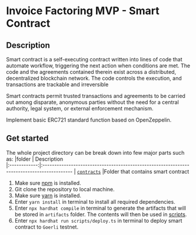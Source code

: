 # Invoice Factoring MVP - Smart Contract

## Description

Smart contract is a self-executing contract written into lines of code that automate workflow, triggering the next action when conditions are met. The code and the agreements contained therein exist across a distributed, decentralized blockchain network. The code controls the execution, and transactions are trackable and irreversible

Smart contracts permit trusted transactions and agreements to be carried out among disparate, anonymous parties without the need for a central authority, legal system, or external enforcement mechanism.

Implement basic ERC721 standard function based on OpenZeppelin.

## Get started

The whole project directory can be break down into few major parts such as:
|folder | Description  
 |:------------:|:------------------------------------------------------------------------------------------
| [`contracts`](contracts/) |Folder that contains smart contract

1. Make sure [npm](https://docs.npmjs.com/downloading-and-installing-node-js-and-npm) is installed.
2. Git clone the repository to local machine.
3. Make sure [yarn](https://yarnpkg.com/getting-started/migration#why-should-you-migrate) is installed.
4. Enter `yarn install` in terminal to install all required dependencies.
5. Enter `npx hardhat compile` in terminal to generate the artifacts that will be stored in `artifacts` folder. The contents will then be used in [scripts](../scripts).
6. Enter `npx hardhat run scripts/deploy.ts` in terminal to deploy smart contract to `Goerli` testnet.
